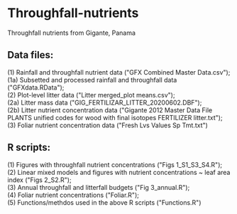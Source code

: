 # Throughfall-nutrients
Throughfall nutrients from Gigante, Panama

## Data files:
(1) Rainfall and throughfall nutrient data ("GFX Combined Master Data.csv");  
     (1a) Subsetted and processed rainfall and throughfall data ("GFXdata.RData");  
(2) Plot-level litter data ("Litter merged_plot means.csv");  
     (2a) Litter mass data ("GIG_FERTILIZAR_LITTER_20200602.DBF");  
     (2b) Litter nutrient concentration data ("Gigante 2012 Master Data File PLANTS unified codes for wood with final isotopes FERTILIZER litter.txt");  
(3) Foliar nutrient concentration data ("Fresh Lvs Values Sp Tmt.txt")  
  
## R scripts:
(1) Figures with throughfall nutrient concentrations ("Figs 1_S1_S3_S4.R");  
(2) Linear mixed models and figures with nutrient concentrations ~ leaf area index ("Figs 2_S2.R");  
(3) Annual throughfall and litterfall budgets ("Fig 3_annual.R");  
(4) Foliar nutrient concentrations ("Foliar.R");  
(5) Functions/methdos used in the above R scripts ("Functions.R")  
